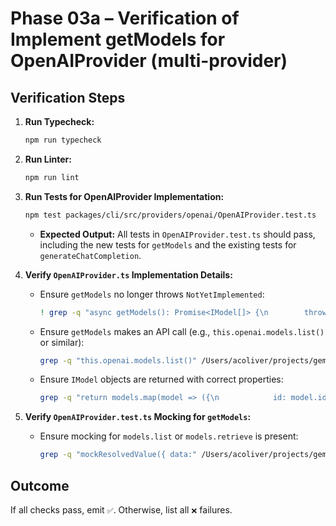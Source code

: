 # Phase 03a – Verification of Implement getModels for OpenAIProvider (multi-provider)

## Verification Steps

1.  **Run Typecheck:**
    ```bash
    npm run typecheck
    ```
2.  **Run Linter:**
    ```bash
    npm run lint
    ```
3.  **Run Tests for OpenAIProvider Implementation:**

    ```bash
    npm test packages/cli/src/providers/openai/OpenAIProvider.test.ts
    ```

    - **Expected Output:** All tests in `OpenAIProvider.test.ts` should pass, including the new tests for `getModels` and the existing tests for `generateChatCompletion`.

4.  **Verify `OpenAIProvider.ts` Implementation Details:**
    - Ensure `getModels` no longer throws `NotYetImplemented`:
      ```bash
      ! grep -q "async getModels(): Promise<IModel[]> {\n        throw new Error('NotYetImplemented');" /Users/acoliver/projects/gemini-code/gemini-cli/packages/cli/src/providers/openai/OpenAIProvider.ts
      ```
    - Ensure `getModels` makes an API call (e.g., `this.openai.models.list()` or similar):
      ```bash
      grep -q "this.openai.models.list()" /Users/acoliver/projects/gemini-code/gemini-cli/packages/cli/src/providers/openai/OpenAIProvider.ts || grep -q "this.openai.models.retrieve" /Users/acoliver/projects/gemini-code/gemini-cli/packages/cli/src/providers/openai/OpenAIProvider.ts
      ```
    - Ensure `IModel` objects are returned with correct properties:
      ```bash
      grep -q "return models.map(model => ({\n            id: model.id,\n            name: model.id,\n            provider: 'openai',\n            supportedToolFormats: ['openai']\n        }));" /Users/acoliver/projects/gemini-code/gemini-cli/packages/cli/src/providers/openai/OpenAIProvider.ts
      ```
5.  **Verify `OpenAIProvider.test.ts` Mocking for `getModels`:**
    - Ensure mocking for `models.list` or `models.retrieve` is present:
      ```bash
      grep -q "mockResolvedValue({ data:" /Users/acoliver/projects/gemini-code/gemini-cli/packages/cli/src/providers/openai/OpenAIProvider.test.ts
      ```

## Outcome

If all checks pass, emit `✅`. Otherwise, list all `❌` failures.
